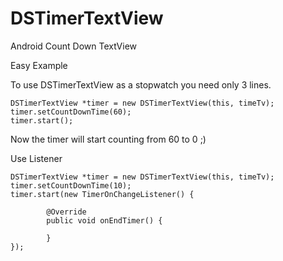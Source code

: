 DSTimerTextView
===============

Android Count Down TextView


Easy Example

To use DSTimerTextView as a stopwatch you need only 3 lines.


    DSTimerTextView *timer = new DSTimerTextView(this, timeTv);
    timer.setCountDownTime(60);
    timer.start();
    
Now the timer will start counting from 60 to 0 ;)

Use Listener


    DSTimerTextView *timer = new DSTimerTextView(this, timeTv);
    timer.setCountDownTime(10);
    timer.start(new TimerOnChangeListener() {

			@Override
			public void onEndTimer() {

			}
	});
		
